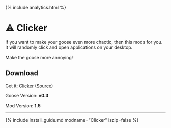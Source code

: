 {% include analytics.html %}

# ⚠️ Clicker

If you want to make your goose even more chaotic, then this mods for you. It will randomly click and open applications on your desktop. 

Make the goose more annoying!

## Download

Get it: [Clicker](https://github.com/DesktopGooseUnofficial/ResourceHub/releases/download/clicker/Clicker.dll) ([Source](https://github.com/NE1W01F/Gooes-Mod))

Goose Version: **v0.3**

Mod Version: **1.5**

----

{% include install_guide.md modname="Clicker" iszip=false %}

